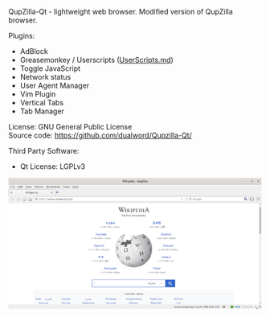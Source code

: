QupZilla-Qt - lightweight web browser. Modified version of QupZilla browser.  

Plugins:
 - AdBlock
 - Greasemonkey / Userscripts ([UserScripts.md](userscripts/))
 - Toggle JavaScript
 - Network status
 - User Agent Manager
 - Vim Plugin
 - Vertical Tabs
 - Tab Manager 

License: GNU General Public License  
Source code: https://github.com/dualword/Qupzilla-Qt/  

Third Party Software:  
 - Qt License: LGPLv3

![Screenshot](screenshot.png)
